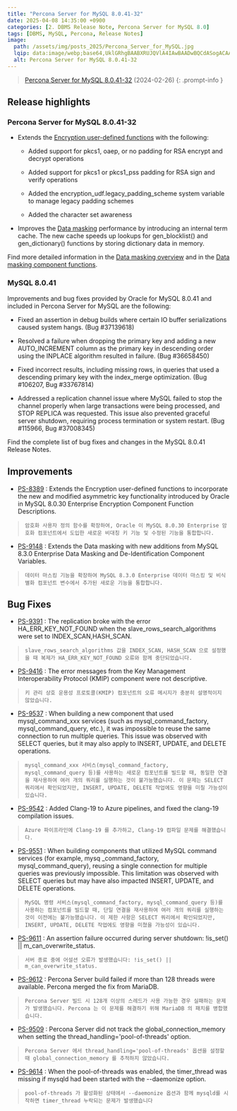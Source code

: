 ```yaml
---
title: "Percona Server for MySQL 8.0.41-32"
date: 2025-04-08 14:35:00 +0900
categories: [2. DBMS Release Note, Percona Server for MySQL 8.0]
tags: [DBMS, MySQL, Percona, Release Notes]
image:
  path: /assets/img/posts_2025/Percona_Server_for_MySQL.jpg
  lqip: data:image/webp;base64,UklGRhgBAABXRUJQVlA4IAwBAADwBQCdASogACAAPm0qkUYkIiGhMBgMAIANiUAWI3JzUBM1EetKtOpv62bapqVOiP9xek71uFiocAD++g+Bbg7nDaAbZO/dwsyF8NgAs+2QcaWV9mx11MqNK6eF8kwAfxdffojwIH+LfFvi28emn3JH+nye9f1M39h+Oe+qSCH1rWZsL3QgMQVXpLiw+EIQSy8ENzwkdqoWthmM5rSrXeMgSnbgi797H0Dw96NCPHQT4POhbVOrWr05dcFYG
  alt: Percona Server for MySQL 8.0.41-32
---
```


> <a href="https://docs.percona.com/percona-server/8.0/release-notes/8.0.41-32.html" target="_blank">Percona Server for MySQL 8.0.41-32</a> (2024-02-26)
{: .prompt-info }

## Release highlights

### Percona Server for MySQL 8.0.41-32

- Extends the <a href="https://docs.percona.com/percona-server/8.0/encryption-functions.html" target="_blank">Encryption user-defined functions</a> with the following:

  - Added support for pkcs1, oaep, or no padding for RSA encrypt and decrypt operations

  - Added support for pkcs1 or pkcs1_pss padding for RSA sign and verify operations

  - Added the encryption_udf.legacy_padding_scheme system variable to manage legacy padding schemes

  - Added the character set awareness

- Improves the <a href="https://docs.percona.com/percona-server/8.0/data-masking-overview.html" target="_blank">Data masking</a> performance by introducing an internal term cache. The new cache speeds up lookups for gen_blocklist() and gen_dictionary() functions by storing dictionary data in memory.

Find more detailed information in the <a href="https://docs.percona.com/percona-server/8.0/data-masking-overview.html" target="_blank">Data masking overview</a> and in the <a href="https://docs.percona.com/percona-server/8.0/data-masking-function-list.html" target="_blank">Data masking component functions</a>.

### MySQL 8.0.41
Improvements and bug fixes provided by Oracle for MySQL 8.0.41 and included in Percona Server for MySQL are the following:

- Fixed an assertion in debug builds where certain IO buffer serializations caused system hangs. (Bug #37139618)

- Resolved a failure when dropping the primary key and adding a new AUTO_INCREMENT column as the primary key in descending order using the INPLACE algorithm resulted in failure. (Bug #36658450)

- Fixed incorrect results, including missing rows, in queries that used a descending primary key with the index_merge optimization. (Bug #106207, Bug #33767814)

- Addressed a replication channel issue where MySQL failed to stop the channel properly when large transactions were being processed, and STOP REPLICA was requested. This issue also prevented graceful server shutdown, requiring process termination or system restart. (Bug #115966, Bug #37008345)

Find the complete list of bug fixes and changes in the MySQL 8.0.41 Release Notes.

## Improvements
- <a href="https://perconadev.atlassian.net/browse/PS-8389" target="_blank">PS-8389</a> : Extends the Encryption user-defined functions to incorporate the new and modified asymmetric key functionality introduced by Oracle in MySQL 8.0.30 Enterprise Encryption Component Function Descriptions.
> `암호화 사용자 정의 함수를 확장하여, Oracle 이 MySQL 8.0.30 Enterprise 암호화 컴포넌트에서 도입한 새로운 비대칭 키 기능 및 수정된 기능을 통합합니다.`

- <a href="https://perconadev.atlassian.net/browse/PS-9148" target="_blank">PS-9148</a> : Extends the Data masking with new additions from MySQL 8.3.0 Enterprise Data Masking and De-Identification Component Variables.
> `데이터 마스킹 기능을 확장하여 MySQL 8.3.0 Enterprise 데이터 마스킹 및 비식별화 컴포넌트 변수에서 추가된 새로운 기능을 통합합니다.`

## Bug Fixes
- <a href="https://perconadev.atlassian.net/browse/PS-9391" target="_blank">PS-9391</a> : The replication broke with the error HA_ERR_KEY_NOT_FOUND when the slave_rows_search_algorithms were set to INDEX_SCAN,HASH_SCAN.
> `slave_rows_search_algorithms 값을 INDEX_SCAN, HASH_SCAN 으로 설정했을 때 복제가 HA_ERR_KEY_NOT_FOUND 오류와 함께 중단되었습니다.`

- <a href="https://perconadev.atlassian.net/browse/PS-9416" target="_blank">PS-9416</a> : The error messages from the Key Management Interoperability Protocol (KMIP) component were not descriptive.
> `키 관리 상호 운용성 프로토콜(KMIP) 컴포넌트의 오류 메시지가 충분히 설명적이지 않았습니다.`

- <a href="https://perconadev.atlassian.net/browse/PS-9537" target="_blank">PS-9537</a> : When building a new component that used mysql_command_xxx services (such as mysql_command_factory, mysql_command_query, etc.), it was impossible to reuse the same connection to run multiple queries. This issue was observed with SELECT queries, but it may also apply to INSERT, UPDATE, and DELETE operations.
> `mysql_command_xxx 서비스(mysql_command_factory, mysql_command_query 등)를 사용하는 새로운 컴포넌트를 빌드할 때, 동일한 연결을 재사용하여 여러 개의 쿼리를 실행하는 것이 불가능했습니다. 이 문제는 SELECT 쿼리에서 확인되었지만, INSERT, UPDATE, DELETE 작업에도 영향을 미칠 가능성이 있습니다.`

- <a href="https://perconadev.atlassian.net/browse/PS-9542" target="_blank">PS-9542</a> : Added Clang-19 to Azure pipelines, and fixed the clang-19 compilation issues.
> `Azure 파이프라인에 Clang-19 를 추가하고, Clang-19 컴파일 문제를 해결했습니다.`

- <a href="https://perconadev.atlassian.net/browse/PS-9551" target="_blank">PS-9551</a> : When building components that utilized MySQL command services (for example, mysq _command_factory, mysql_command_query), reusing a single connection for multiple queries was previously impossible. This limitation was observed with SELECT queries but may have also impacted INSERT, UPDATE, and DELETE operations.
> `MySQL 명령 서비스(mysql_command_factory, mysql_command_query 등)를 사용하는 컴포넌트를 빌드할 때, 단일 연결을 재사용하여 여러 개의 쿼리를 실행하는 것이 이전에는 불가능했습니다. 이 제한 사항은 SELECT 쿼리에서 확인되었지만, INSERT, UPDATE, DELETE 작업에도 영향을 미쳤을 가능성이 있습니다.`

- <a href="https://perconadev.atlassian.net/browse/PS-9611" target="_blank">PS-9611</a> : An assertion failure occurred during server shutdown: !is_set() || m_can_overwrite_status.
> `서버 종료 중에 어설션 오류가 발생했습니다: !is_set() || m_can_overwrite_status.`

- <a href="https://perconadev.atlassian.net/browse/PS-9612" target="_blank">PS-9612</a> : Percona Server build failed if more than 128 threads were available. Percona merged the fix from MariaDB.
> `Percona Server 빌드 시 128개 이상의 스레드가 사용 가능한 경우 실패하는 문제가 발생했습니다. Percona 는 이 문제를 해결하기 위해 MariaDB 의 패치를 병합했습니다.`

- <a href="https://perconadev.atlassian.net/browse/PS-9509" target="_blank">PS-9509</a> : Percona Server did not track the global_connection_memory when setting the thread_handling='pool-of-threads' option.
> `Percona Server 에서 thread_handling='pool-of-threads' 옵션을 설정할 때 global_connection_memory 를 추적하지 않았습니다.`
- <a href="https://perconadev.atlassian.net/browse/PS-9614" target="_blank">PS-9614</a> : When the pool-of-threads was enabled, the timer_thread was missing if mysqld had been started with the --daemonize option.
> `pool-of-threads 가 활성화된 상태에서 --daemonize 옵션과 함께 mysqld를 시작하면 timer_thread 누락되는 문제가 발생했습니다`